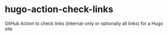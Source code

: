# hugo-action-check-links
GitHub Action to check links (internal-only or optionally all links) for a Hugo site
